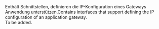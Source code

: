 <Namespace Name="Microsoft.Azure.Management.Network.Fluent.ApplicationGatewayIPConfiguration.Definition">
  <Docs>
    <summary><span data-ttu-id="14ef2-101">Enthält Schnittstellen, definieren die IP-Konfiguration eines Gateways Anwendung unterstützen.</span><span class="sxs-lookup"><span data-stu-id="14ef2-101">Contains interfaces that support defining the IP configuration of an application gateway.</span></span></summary> 
    <remarks>To be added.</remarks>
  </Docs>
</Namespace>
